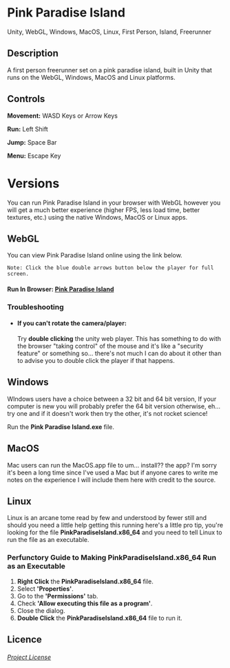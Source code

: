 # Pink Paradise Island
Unity, WebGL, Windows, MacOS, Linux, First Person, Island, Freerunner

## Description
A first person freerunner set on a pink paradise island, built in Unity that runs on the WebGL, Windows, MacOS and Linux platforms.

## Controls

**Movement:** WASD Keys or Arrow Keys

**Run:** Left Shift

**Jump:** Space Bar

**Menu:** Escape Key

# Versions

You can run Pink Paradise Island in your browser with WebGL however you will get a much better experience (higher FPS, less load time, better textures, etc.) using the native Windows, MacOS or Linux apps.

## WebGL
You can view Pink Paradise Island online using the link below. 

    Note: Click the blue double arrows button below the player for full screen.

#### Run In Browser: [Pink Paradise Island](https://geekgirljoy.github.io/PinkParadiseIsland/WebGL/index.html)

### Troubleshooting

* #### If you can't rotate the camera/player: 
    Try **double clicking** the unity web player. This has something to do with the browser "taking control" of the mouse and it's like a "security feature" or something so... there's not      much I can do about it other than to advise you to double click the player if that happens. 


## Windows
WIndows users have a choice between a 32 bit and 64 bit version, If your computer is new you will probably prefer the 64 bit version otherwise, eh... try one and if it doesn't work then try the other, it's not rocket science!

Run the **Pink Paradise Island.exe** file.

## MacOS
Mac users can run the MacOS.app file to um... install?? the app? I'm sorry it's been a long time since I've used a Mac but if anyone cares to write me notes on the experience I will include them here with credit to the source.

## Linux
Linux is an arcane tome read by few and understood by fewer still and should you need a little help getting this running here's a little pro tip, you're looking for the file **PinkParadiseIsland.x86_64** and you need to tell Linux to run the file as an executable.

### Perfunctory Guide to Making PinkParadiseIsland.x86_64 Run as an Executable

1. **Right Click** the **PinkParadiseIsland.x86_64** file.
2. Select **'Properties'**.
3. Go to the **'Permissions'** tab.
4. Check **'Allow executing this file as a program'**.
5. Close the dialog.
6. **Double Click** the **PinkParadiseIsland.x86_64** file to run it.


## Licence
###### [Project License](LICENSE)
